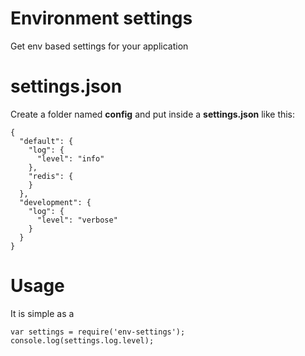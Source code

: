 Environment settings
====================

Get env based settings for your application

# settings.json

Create a folder named **config** and put inside a **settings.json** like this:

```
{
  "default": {
    "log": {
      "level": "info"
    },
    "redis": {
    }
  },
  "development": {
    "log": {
      "level": "verbose"
    }
  }
}
```

# Usage

It is simple as a

```
var settings = require('env-settings');
console.log(settings.log.level);
```
